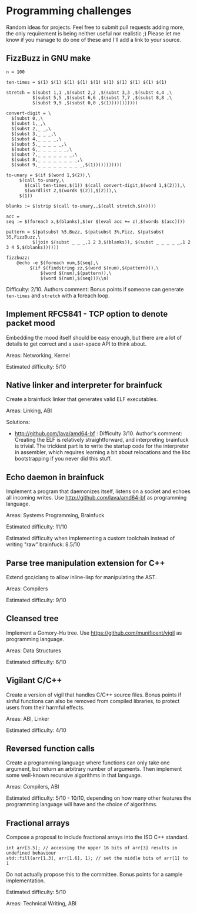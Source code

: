 # Programming challenges

Random ideas for projects. Feel free to submit pull requests adding more, the only requirement is being neither useful nor realistic ;) Please let me know if you manage to do one of these and I'll add a link to your source.

## FizzBuzz in GNU make

    n = 100

    ten-times = $(1) $(1) $(1) $(1) $(1) $(1) $(1) $(1) $(1) $(1)
    
    stretch = $(subst 1,1 ,$(subst 2,2 ,$(subst 3,3 ,$(subst 4,4 ,\
              $(subst 5,5 ,$(subst 6,6 ,$(subst 7,7 ,$(subst 8,8 ,\
              $(subst 9,9 ,$(subst 0,0 ,$(1)))))))))))

    convert-digit = \
      $(subst 0,,\
      $(subst 1,_,\
      $(subst 2,_ _,\
      $(subst 3,_ _ _,\
      $(subst 4,_ _ _ _,\
      $(subst 5,_ _ _ _ _,\
      $(subst 6,_ _ _ _ _ _,\
      $(subst 7,_ _ _ _ _ _ _,\
      $(subst 8,_ _ _ _ _ _ _ _,\
      $(subst 9,_ _ _ _ _ _ _ _ _,$(1)))))))))))
     
    to-unary = $(if $(word 1,$(2)),\
         $(call to-unary,\
           $(call ten-times,$(1)) $(call convert-digit,$(word 1,$(2))),\
           $(wordlist 2,$(words $(2)),$(2))),\
         $(1))

    blanks := $(strip $(call to-unary,,$(call stretch,$(n))))
    
    acc = 
    seq := $(foreach x,$(blanks),$(or $(eval acc += z),$(words $(acc))))
    
    pattern = $(patsubst %5,Buzz, $(patsubst 3%,Fizz, $(patsubst 35,FizzBuzz,\
              $(join $(subst _ _ _,1 2 3,$(blanks)), $(subst _ _ _ _ _,1 2 3 4 5,$(blanks))))))

    fizzbuzz:
        @echo -e $(foreach num,$(seq),\
	         $(if $(findstring zz,$(word $(num),$(pattern))),\
	             $(word $(num),$(pattern)),\
	             $(word $(num),$(seq)))\\n)

Difficulty: 2/10. Authors comment: Bonus points if someone can generate `ten-times` and `stretch` with a foreach loop. 

## Implement RFC5841 - TCP option to denote packet mood

Embedding the mood itself should be easy enough, but there are a lot of details to get correct
and a user-space API to think about.

Areas: Networking, Kernel

Estimated difficulty: 5/10

## Native linker and interpreter for brainfuck

Create a brainfuck linker that generates valid ELF executables.

Areas: Linking, ABI

Solutions:
  * http://github.com/lava/amd64-bf : Difficulty 3/10. Author's comment: Creating the ELF is relatively straightforward, and interpreting brainfuck is trivial. The trickiest part is to write the startup code for the interpreter in assembler, which requires learning a bit about relocations and the libc bootstrapping if you never did this stuff.

## Echo daemon in brainfuck

Implement a program that daemonizes itself, listens on a socket and echoes all incoming writes.
Use http://github.com/lava/amd64-bf as programming language.

Areas: Systems Programming, Brainfuck

Estimated difficulty: 11/10

Estimated difficulty when implementing a custom toolchain instead of writing "raw" brainfuck: 8.5/10

## Parse tree manipulation extension for C++

Extend gcc/clang to allow inline-lisp for manipulating the AST.

Areas: Compilers

Estimated difficulty: 9/10

## Cleansed tree

Implement a Gomory-Hu tree. Use https://github.com/munificent/vigil as programming language. 

Areas: Data Structures

Estimated difficulty: 6/10

## Vigilant C/C++

Create a version of vigil that handles C/C++ source files. Bonus points if sinful functions can also be removed from compiled libraries, to protect users from their harmful effects.

Areas: ABI, Linker

Estimated difficulty: 4/10

## Reversed function calls

Create a programming language where functions can only take one argument, but return an arbitrary number of arguments. Then implement some well-known recursive algorithms in that language.

Areas: Compilers, ABI

Estimated difficulty: 5/10 - 10/10, depending on how many other features the programming language will have and the choice of algorithms.

## Fractional arrays

Compose a proposal to include fractional arrays into the ISO C++ standard.

    int arr[3.5]; // accessing the upper 16 bits of arr[3] results in undefined behaviour
    std::fill(arr[1.3], arr[1.6], 1); // set the middle bits of arr[1] to 1
    
Do not actually propose this to the committee. Bonus points for a sample implementation.

Estimated difficulty: 5/10

Areas: Technical Writing, ABI
